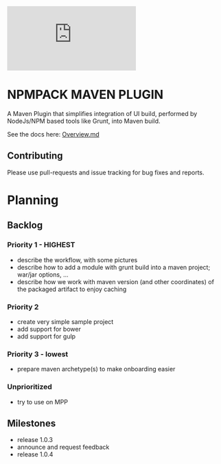 ![npm pack](http://www.fonts2u.com/generate.html?id=20432&custom=npm%20pack&size=2)

# NPMPACK MAVEN PLUGIN

A Maven Plugin that simplifies integration of UI build, performed by NodeJs/NPM based tools like Grunt, into Maven build.

See the docs here: [Overview.md](http://pkozelka.github.com/npmpack-maven-plugin/src/site/markdown/index.md)

## Contributing

Please use pull-requests and issue tracking for bug fixes and reports.

# Planning

## Backlog

### Priority 1 - HIGHEST
* describe the workflow, with some pictures
* describe how to add a module with grunt build into a maven project; war/jar options, ...
* describe how we work with maven version (and other coordinates) of the packaged artifact to enjoy caching

### Priority 2
* create very simple sample project
* add support for bower
* add support for gulp

### Priority 3 - lowest
* prepare maven archetype(s) to make onboarding easier

### Unprioritized
* try to use on MPP

## Milestones

* release 1.0.3
* announce and request feedback
* release 1.0.4
